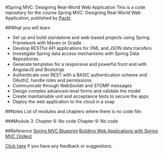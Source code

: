 #Spring MVC: Designing Real-World Web Application
This is a code repository for the course Spring MVC: Designing Real-World Web Application, published by [Packt](https://www.packtpub.com/).

##What you will learn
* Set up and build standalone and web-based projects using Spring Framework with Maven or Gradle
* Develop RESTful API applications for XML and JSON data transfers
* Investigate Spring data access mechanisms with Spring Data Repositories
* Generate templates for a responsive and powerful front end with AngularJS and Bootstrap
* Authenticate over REST with a BASIC authentication scheme and OAuth2; handle roles and permissions
* Communicate through WebSocket and STOMP messages
* Design complex advanced-level forms and validate the model
* Create maintainable unit and acceptance tests to secure the apps
* Deploy the web application to the cloud in a snap

##Notes
List of modules and chapters where there is no code file:

###Module 3:
Chapter 8: No code
Chapter 9: No code

##Reference
[Spring MVC Blueprint](https://www.packtpub.com/application-development/spring-mvc-blueprints?utm_source=github&utm_campaign=9781785888274&utm_medium=repository)
[Building Web Applications with Spring MVC [Video]](https://www.packtpub.com/web-development/building-web-applications-spring-mvc-video?utm_source=github&utm_campaign=9781783286539&utm_medium=repository)

[Click here](https://docs.google.com/forms/d/e/1FAIpQLSe5qwunkGf6PUvzPirPDtuy1Du5Rlzew23UBp2S-P3wB-GcwQ/viewform) if you have any feedback or suggestions.
